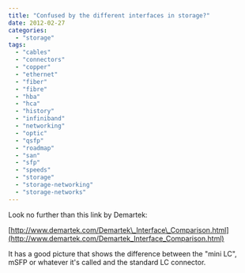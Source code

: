 ```yaml
---
title: "Confused by the different interfaces in storage?"
date: 2012-02-27
categories: 
  - "storage"
tags: 
  - "cables"
  - "connectors"
  - "copper"
  - "ethernet"
  - "fiber"
  - "fibre"
  - "hba"
  - "hca"
  - "history"
  - "infiniband"
  - "networking"
  - "optic"
  - "qsfp"
  - "roadmap"
  - "san"
  - "sfp"
  - "speeds"
  - "storage"
  - "storage-networking"
  - "storage-networks"
---
```


Look no further than this link by Demartek:

[http://www.demartek.com/Demartek\_Interface\_Comparison.html](http://www.demartek.com/Demartek_Interface_Comparison.html)

It has a good picture that shows the difference between the "mini LC", mSFP or whatever it's called and the standard LC connector.
